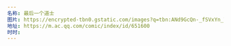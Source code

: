 ```yaml
---
名称: 最后一个道士
图片: https://encrypted-tbn0.gstatic.com/images?q=tbn:ANd9GcQn-_fSVxYn_T771mt_wSGLGnL5v72kGHbNSXf83c2T6C9Q05qd4JL30l59TniNU_bdBPY&usqp=CAU
地址: https://m.ac.qq.com/comic/index/id/651600
时时:
---
```

